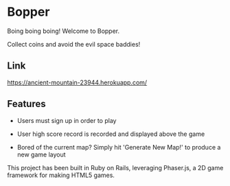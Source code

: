 # Bopper

Boing boing boing! Welcome to Bopper.

Collect coins and avoid the evil space baddies!

<h2>Link</h2>

https://ancient-mountain-23944.herokuapp.com/

<h2>Features</h2>

* Users must sign up in order to play

* User high score record is recorded and displayed above the game

* Bored of the current map? Simply hit 'Generate New Map!' to produce a new game layout

This project has been built in Ruby on Rails, leveraging Phaser.js, a 2D game framework for making HTML5 games.

